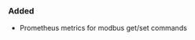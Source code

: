 <!--
A new scriv changelog fragment.

Uncomment the section that is right (remove the HTML comment wrapper).
-->

<!--
### Removed

- A bullet item for the Removed category.

-->
### Added

- Prometheus metrics for modbus get/set commands

<!--
### Changed

- A bullet item for the Changed category.

-->
<!--
### Deprecated

- A bullet item for the Deprecated category.

-->
<!--
### Fixed

- A bullet item for the Fixed category.

-->
<!--
### Security

- A bullet item for the Security category.

-->
